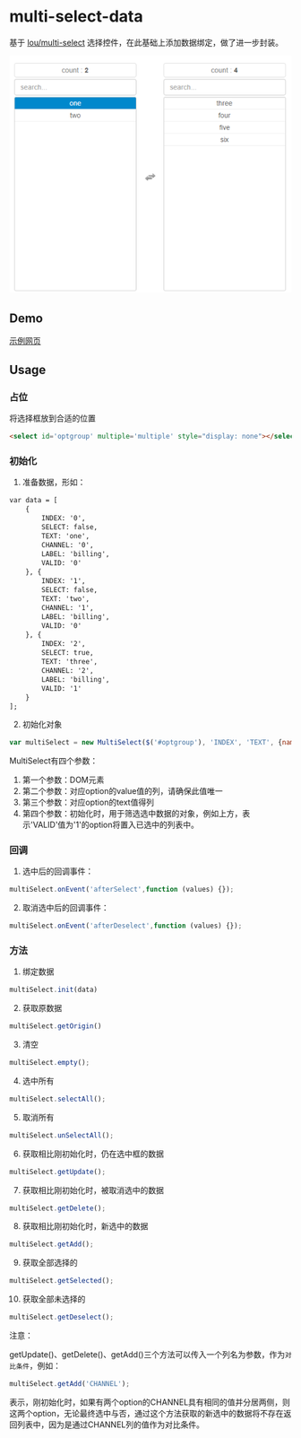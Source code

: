 # multi-select-data
基于 [lou/multi-select](https://github.com/lou/multi-select/) 选择控件，在此基础上添加数据绑定，做了进一步封装。

![select.bmp](images/select.png)

## Demo

[示例网页](https://zhizuqiu.github.io/demo/multi-select-data/)

## Usage

### 占位
将选择框放到合适的位置
```html
<select id='optgroup' multiple='multiple' style="display: none"></select>
```

### 初始化
1. 准备数据，形如：
```
var data = [
    {
        INDEX: '0',
        SELECT: false,
        TEXT: 'one',
        CHANNEL: '0',
        LABEL: 'billing',
        VALID: '0'
    }, {
        INDEX: '1',
        SELECT: false,
        TEXT: 'two',
        CHANNEL: '1',
        LABEL: 'billing',
        VALID: '0'
    }, {
        INDEX: '2',
        SELECT: true,
        TEXT: 'three',
        CHANNEL: '2',
        LABEL: 'billing',
        VALID: '1'
    }
];
```
2. 初始化对象
```javascript
var multiSelect = new MultiSelect($('#optgroup'), 'INDEX', 'TEXT', {name: 'VALID', select: '1'});
```
MultiSelect有四个参数：
1. 第一个参数：DOM元素
2. 第二个参数：对应option的value值的列，请确保此值唯一
3. 第三个参数：对应option的text值得列
4. 第四个参数：初始化时，用于筛选选中数据的对象，例如上方，表示'VALID'值为'1'的option将置入已选中的列表中。

### 回调
1. 选中后的回调事件：
```javascript
multiSelect.onEvent('afterSelect',function (values) {});
```
2. 取消选中后的回调事件：
```javascript
multiSelect.onEvent('afterDeselect',function (values) {});
```

### 方法

1. 绑定数据
```javascript
multiSelect.init(data)
```

2. 获取原数据
```javascript
multiSelect.getOrigin()
```

3. 清空
```javascript
multiSelect.empty();
```

4. 选中所有
```javascript
multiSelect.selectAll();
```

5. 取消所有
```javascript
multiSelect.unSelectAll();
```

6. 获取相比刚初始化时，仍在选中框的数据
```javascript
multiSelect.getUpdate();
```

7. 获取相比刚初始化时，被取消选中的数据
```javascript
multiSelect.getDelete();
```

8. 获取相比刚初始化时，新选中的数据
```javascript
multiSelect.getAdd();
```

9. 获取全部选择的
```javascript
multiSelect.getSelected();
```

10. 获取全部未选择的
```javascript
multiSelect.getDeselect();
```

注意：

getUpdate()、getDelete()、getAdd()三个方法可以传入一个列名为参数，作为`对比条件`，例如：
```javascript
multiSelect.getAdd('CHANNEL');
```
表示，刚初始化时，如果有两个option的CHANNEL具有相同的值并分居两侧，则这两个option，无论最终选中与否，通过这个方法获取的新选中的数据将不存在返回列表中，因为是通过CHANNEL列的值作为对比条件。